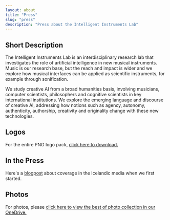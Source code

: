 ```yaml
---
layout: about
title: "Press"
slug: "press"
description: "Press about the Intelligent Instruments Lab"
---
```


<!-- <script>
  import CaptionedImage from "../components/Images/CaptionedImage.svelte"
</script> -->

## **Short Description**

The Intelligent Instruments Lab is an interdisciplinary research lab that investigates the role of artificial intelligence in new musical instruments. Music is our research base, but the reach and impact is wider and we explore how musical interfaces can be applied as scientific instruments, for example through sonification.

We study creative AI from a broad humanities basis, involving musicians, computer scientists, philosophers and cognitive scientists in key international institutions. We explore the emerging language and discourse of creative AI, addressing how notions such as agency, autonomy, authenticity, authorship, creativity and originality change with these new technologies.
</br>

## **Logos**



For the entire PNG logo pack, <a href="http://users.sussex.ac.uk/~thm21/thor/iil/iil_logos.zip" target="_blank">click here to download.</a>
</br>

## **In the Press**

Here's a <a href="https://iil.is/news/icelandic-news" target="_blank">blogpost</a> about coverage in the Icelandic media when we first started. 
</br>

## **Photos**

For photos, please <a href="https://listahaskoliislands-my.sharepoint.com/:f:/g/personal/thor_magnusson_lhi_is/Eo7hKp4DCTtDn7aEZ88W_z4BVAe16xEW9u9NBLzwz44y5w?e=cYIMDs" target="_blank"> click here to view the best of photo collection in our OneDrive.</a>
</br>
